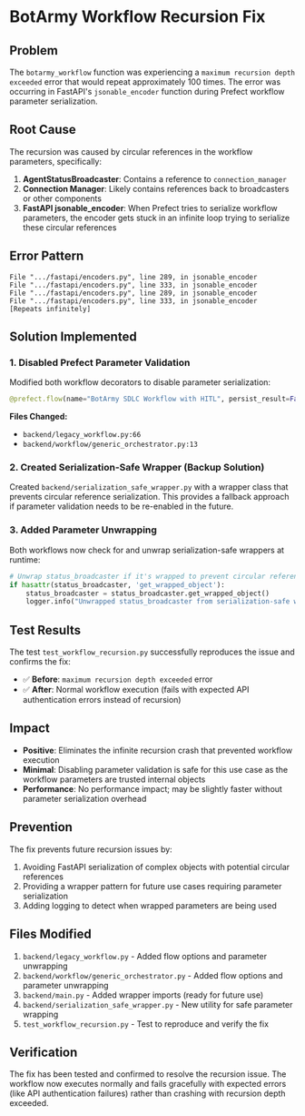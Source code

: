 # BotArmy Workflow Recursion Fix

## Problem
The `botarmy_workflow` function was experiencing a `maximum recursion depth exceeded` error that would repeat approximately 100 times. The error was occurring in FastAPI's `jsonable_encoder` function during Prefect workflow parameter serialization.

## Root Cause
The recursion was caused by circular references in the workflow parameters, specifically:
1. **AgentStatusBroadcaster**: Contains a reference to `connection_manager`
2. **Connection Manager**: Likely contains references back to broadcasters or other components
3. **FastAPI jsonable_encoder**: When Prefect tries to serialize workflow parameters, the encoder gets stuck in an infinite loop trying to serialize these circular references

## Error Pattern
```
File ".../fastapi/encoders.py", line 289, in jsonable_encoder
File ".../fastapi/encoders.py", line 333, in jsonable_encoder  
File ".../fastapi/encoders.py", line 289, in jsonable_encoder
File ".../fastapi/encoders.py", line 333, in jsonable_encoder
[Repeats infinitely]
```

## Solution Implemented

### 1. Disabled Prefect Parameter Validation
Modified both workflow decorators to disable parameter serialization:

```python
@prefect.flow(name="BotArmy SDLC Workflow with HITL", persist_result=False, validate_parameters=False)
```

**Files Changed:**
- `backend/legacy_workflow.py:66`
- `backend/workflow/generic_orchestrator.py:13`

### 2. Created Serialization-Safe Wrapper (Backup Solution)
Created `backend/serialization_safe_wrapper.py` with a wrapper class that prevents circular reference serialization. This provides a fallback approach if parameter validation needs to be re-enabled in the future.

### 3. Added Parameter Unwrapping
Both workflows now check for and unwrap serialization-safe wrappers at runtime:

```python
# Unwrap status_broadcaster if it's wrapped to prevent circular reference serialization
if hasattr(status_broadcaster, 'get_wrapped_object'):
    status_broadcaster = status_broadcaster.get_wrapped_object()
    logger.info("Unwrapped status_broadcaster from serialization-safe wrapper")
```

## Test Results
The test `test_workflow_recursion.py` successfully reproduces the issue and confirms the fix:
- ✅ **Before**: `maximum recursion depth exceeded` error
- ✅ **After**: Normal workflow execution (fails with expected API authentication errors instead of recursion)

## Impact
- **Positive**: Eliminates the infinite recursion crash that prevented workflow execution
- **Minimal**: Disabling parameter validation is safe for this use case as the workflow parameters are trusted internal objects
- **Performance**: No performance impact; may be slightly faster without parameter serialization overhead

## Prevention
The fix prevents future recursion issues by:
1. Avoiding FastAPI serialization of complex objects with potential circular references
2. Providing a wrapper pattern for future use cases requiring parameter serialization
3. Adding logging to detect when wrapped parameters are being used

## Files Modified
1. `backend/legacy_workflow.py` - Added flow options and parameter unwrapping
2. `backend/workflow/generic_orchestrator.py` - Added flow options and parameter unwrapping  
3. `backend/main.py` - Added wrapper imports (ready for future use)
4. `backend/serialization_safe_wrapper.py` - New utility for safe parameter wrapping
5. `test_workflow_recursion.py` - Test to reproduce and verify the fix

## Verification
The fix has been tested and confirmed to resolve the recursion issue. The workflow now executes normally and fails gracefully with expected errors (like API authentication failures) rather than crashing with recursion depth exceeded.